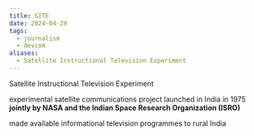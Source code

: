 ```yaml
---
title: SITE
date: 2024-04-29
tags:
  - journalism
  - devcom
aliases:
  - Satellite Instructional Television Experiment
---
```

Satellite Instructional Television Experiment

experimental satellite communications project launched in India in 1975
**jointly by NASA and the Indian Space Research Organization (ISRO)**

made available informational television programmes to rural India